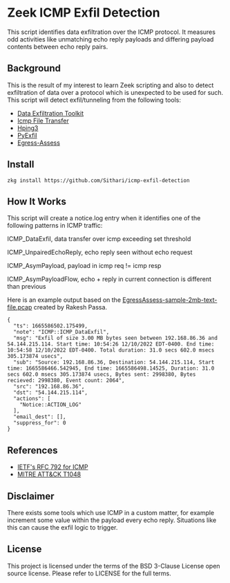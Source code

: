 # Zeek ICMP Exfil Detection
This script identifies data exfiltration over the ICMP protocol. It measures odd activities like unmatching echo reply payloads and differing payload contents between echo reply pairs. 

## Background
This is the result of my interest to learn Zeek scripting and also to detect exfiltration of data over a protocol which is unexpected to be used for such. 
This script will detect exfil/tunneling from the following tools:

- [Data Exfiltration Toolkit](https://github.com/sensepost/DET)
- [Icmp File Transfer](https://github.com/Vidimensional/Icmp-File-Transfer)
- [Hping3](https://www.phoenixinfosec.com/post/data-exfiltration-with-hping3)
- [PyExfil](https://github.com/ytisf/PyExfil)
- [Egress-Assess](https://github.com/FortyNorthSecurity/Egress-Assess)

## Install
```zkg install https://github.com/Sithari/icmp-exfil-detection```

## How It Works

This script will create a notice.log entry when it identifies one of the following patterns in ICMP traffic:

ICMP_DataExfil, data transfer over icmp exceeding set threshold

ICMP_UnpairedEchoReply, echo reply seen without echo request

ICMP_AsymPayload, payload in icmp req != icmp resp 

ICMP_AsymPayloadFlow, echo + reply in current connection is different than previous


Here is an example output based on the [EgressAssess-sample-2mb-text-file.pcap](https://github.com/Sithari/icmp-exfil-detection/blob/main/pcaps/EgressAssess-sample-2mb-text-file.pcap) created by Rakesh Passa.

```
{
  "ts": 1665586502.175499,
  "note": "ICMP::ICMP_DataExfil",
  "msg": "Exfil of size 3.00 MB bytes seen between 192.168.86.36 and 54.144.215.114. Start time: 10:54:26 12/10/2022 EDT-0400. End time: 10:54:58 12/10/2022 EDT-0400. Total duration: 31.0 secs 602.0 msecs 305.173874 usecs",
  "sub": "Source: 192.168.86.36, Destination: 54.144.215.114, Start time: 1665586466.542945, End time: 1665586498.14525, Duration: 31.0 secs 602.0 msecs 305.173874 usecs, Bytes sent: 2998380, Bytes recieved: 2998380, Event count: 2064",
  "src": "192.168.86.36",
  "dst": "54.144.215.114",
  "actions": [
    "Notice::ACTION_LOG"
  ],
  "email_dest": [],
  "suppress_for": 0
}
```

## References 
- [IETF's RFC 792 for ICMP](https://datatracker.ietf.org/doc/html/rfc792)
- [MITRE ATT&CK T1048](https://attack.mitre.org/techniques/T1048/)

## Disclaimer

There exists some tools which use ICMP in a custom matter, for example increment some value within the payload every echo reply. Situations like this can cause the exfil logic to trigger. 

## License

This project is licensed under the terms of the BSD 3-Clause License open source license. Please refer to LICENSE for the full terms.
